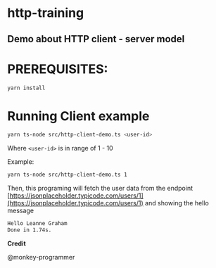 # http-training

Demo about HTTP client - server model
---

# PREREQUISITES:

```sh
yarn install
```

# Running Client example

```sh
yarn ts-node src/http-client-demo.ts <user-id>
```

Where `<user-id>` is in range of 1 - 10

Example:

```sh
yarn ts-node src/http-client-demo.ts 1
```

Then, this programing will fetch the user data from the endpoint [https://jsonplaceholder.typicode.com/users/1](https://jsonplaceholder.typicode.com/users/1) and showing the hello message

```sh
Hello Leanne Graham
Done in 1.74s.
```

**Credit** 

@monkey-programmer
